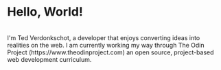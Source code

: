 # Hello, World!
<br>
I'm Ted Verdonkschot, a developer that enjoys converting ideas into realities on the web. I am currently working my way through The Odin Project (https://www.theodinproject.com) an open source, project-based web development curriculum.

<!---
Ted-V/Ted-V is a ✨ special ✨ repository because its `README.md` (this file) appears on your GitHub profile.
You can click the Preview link to take a look at your changes.
--->
